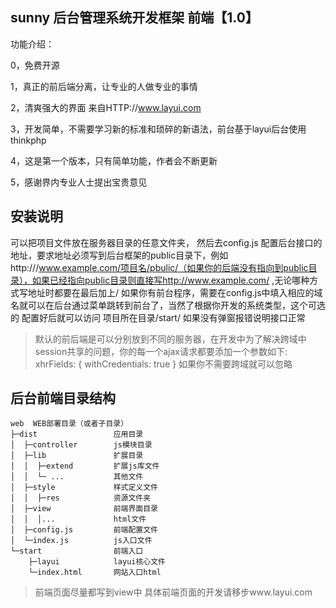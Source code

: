 ##  sunny 后台管理系统开发框架 前端【1.0】
功能介绍：

0，免费开源

1，真正的前后端分离，让专业的人做专业的事情

2，清爽强大的界面 来自HTTP://www.layui.com

3，开发简单，不需要学习新的标准和琐碎的新语法，前台基于layui后台使用thinkphp

4，这是第一个版本，只有简单功能，作者会不断更新

5，感谢界内专业人士提出宝贵意见

##  安装说明
可以把项目文件放在服务器目录的任意文件夹，
然后去config.js 配置后台接口的地址，要求地址必须写到后台框架的public目录下，例如http:///www.example.com/项目名/pbulic/（如果你的后端没有指向到public目录），如果已经指向public目录则直接写http://www.example.com/ ,无论哪种方式写地址时都要在最后加上/
如果你有前台程序，需要在config.js中填入相应的域名就可以在后台通过菜单跳转到前台了，当然了根据你开发的系统类型，这个可选的
配置好后就可以访问 项目所在目录/start/ 如果没有弹窗报错说明接口正常

> 默认的前后端是可以分别放到不同的服务器，在开发中为了解决跨域中session共享的问题，你的每一个ajax请求都要添加一个参数如下:
        xhrFields: {
           withCredentials: true
       }
>如果你不需要跨域就可以忽略
##  后台前端目录结构
    web  WEB部署目录（或者子目录）
    ├─dist                 应用目录
    │  ├─controller        js模块目录
    │  ├─lib               扩展目录
    │  │  ├─extend         扩展js库文件
    │  │  └─ ...           其他文件
    │  ├─style             样式定义文件
    │  │  ├─res            资源文件夹
    │  ├─view              前端界面目录
    │  │  │...             html文件
    │  ├─config.js         前端配置文件
    │  └─index.js          js入口文件
    └─start                前端入口
        ├─layui            layui核心文件
        └─index.html       网站入口html
 
> 前端页面尽量都写到view中
> 具体前端页面的开发请移步www.layui.com 
